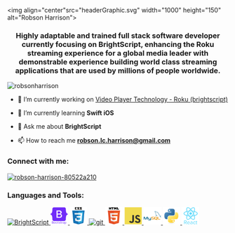 <img align="center"src="headerGraphic.svg" width="1000" height="150" alt="Robson Harrison">

<h3 align="center">Highly adaptable and trained full stack software developer currently focusing on BrightScript, enhancing the Roku streaming experience for a global media leader with demonstrable experience building world class streaming applications that are used by millions of people worldwide.</h3>

<p align="left"> <img src="https://komarev.com/ghpvc/?username=robsonharrison&label=Profile%20views&color=0e75b6&style=flat" alt="robsonharrison" /> </p>

- 🔭 I’m currently working on [Video Player Technology - Roku (brightscript)](www.Sky.com)

- 🌱 I’m currently learning **Swift iOS**

- 💬 Ask me about **BrightScript**

- 📫 How to reach me **<robson.lc.harrison@gmail.com>**

<h3 align="left">Connect with me:</h3>
<p align="left">
<a href="https://linkedin.com/in/robson-harrison-80522a210" target="blank"><img align="center" src="https://raw.githubusercontent.com/rahuldkjain/github-profile-readme-generator/master/src/images/icons/Social/linked-in-alt.svg" alt="robson-harrison-80522a210" height="30" width="40" /></a>
</p>

<h3 align="left">Languages and Tools:</h3>
<p align="left"> <a href="https://developer.roku.com/en-gb/develop" target="_blank" rel="noreferrer"> <img
        src="https://image.roku.com/bWFya2V0aW5n/roku-logo.png"alt="BrightScript" width="134.42" height="40" /> </a><a href="https://getbootstrap.com" target="_blank" rel="noreferrer"> <img src="https://raw.githubusercontent.com/devicons/devicon/master/icons/bootstrap/bootstrap-plain-wordmark.svg" alt="bootstrap" width="40" height="40"/> </a> <a href="https://www.w3schools.com/css/" target="_blank" rel="noreferrer"> <img src="https://raw.githubusercontent.com/devicons/devicon/master/icons/css3/css3-original-wordmark.svg" alt="css3" width="40" height="40"/> </a> <a href="https://git-scm.com/" target="_blank" rel="noreferrer"> <img src="https://www.vectorlogo.zone/logos/git-scm/git-scm-icon.svg" alt="git" width="40" height="40"/> </a> <a href="https://www.w3.org/html/" target="_blank" rel="noreferrer"> <img src="https://raw.githubusercontent.com/devicons/devicon/master/icons/html5/html5-original-wordmark.svg" alt="html5" width="40" height="40"/> </a> <a href="https://developer.mozilla.org/en-US/docs/Web/JavaScript" target="_blank" rel="noreferrer"> <img src="https://raw.githubusercontent.com/devicons/devicon/master/icons/javascript/javascript-original.svg" alt="javascript" width="40" height="40"/> </a> <a href="https://www.mysql.com/" target="_blank" rel="noreferrer"> <img src="https://raw.githubusercontent.com/devicons/devicon/master/icons/mysql/mysql-original-wordmark.svg" alt="mysql" width="40" height="40"/> </a> <a href="https://www.python.org" target="_blank" rel="noreferrer"> <img src="https://raw.githubusercontent.com/devicons/devicon/master/icons/python/python-original.svg" alt="python" width="40" height="40"/> </a> <a href="https://reactjs.org/" target="_blank" rel="noreferrer"> <img src="https://raw.githubusercontent.com/devicons/devicon/master/icons/react/react-original-wordmark.svg" alt="react" width="40" height="40"/> </a> </p>
